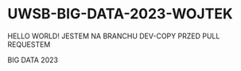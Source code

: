 # UWSB-BIG-DATA-2023-WOJTEK

HELLO WORLD! JESTEM NA BRANCHU DEV-COPY PRZED PULL REQUESTEM

BIG DATA 2023
